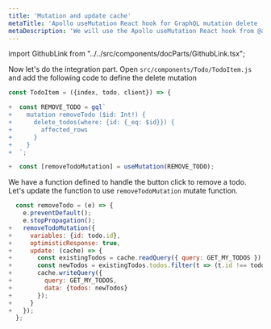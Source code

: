 ```yaml
---
title: 'Mutation and update cache'
metaTitle: 'Apollo useMutation React hook for GraphQL mutation delete | GraphQL React Apollo Hooks Tutorial'
metaDescription: 'We will use the Apollo useMutation React hook from @apollo/react-hooks with variables as an example to delete existing data and update cache locally using readQuery and writeQuery.'
---
```


import GithubLink from "../../src/components/docParts/GithubLink.tsx";

Now let's do the integration part. Open `src/components/Todo/TodoItem.js` and add the following code to define the delete mutation

<GithubLink link="https://github.com/hasura/learn-graphql/blob/master/tutorials/frontend/react-apollo-hooks/app-final/src/components/Todo/TodoItem.js" text="src/components/Todo/TodoItem.js" />

```javascript
const TodoItem = ({index, todo, client}) => {

+  const REMOVE_TODO = gql`
+    mutation removeTodo ($id: Int!) {
+      delete_todos(where: {id: {_eq: $id}}) {
+        affected_rows
+      }
+    }
+  `;

+  const [removeTodoMutation] = useMutation(REMOVE_TODO);

```

We have a function defined to handle the button click to remove a todo. Let's update the function to use `removeTodoMutation` mutate function.

```javascript
  const removeTodo = (e) => {
    e.preventDefault();
    e.stopPropagation();
+   removeTodoMutation({
+     variables: {id: todo.id},
+     optimisticResponse: true,
+     update: (cache) => {
+       const existingTodos = cache.readQuery({ query: GET_MY_TODOS });
+       const newTodos = existingTodos.todos.filter(t => (t.id !== todo.id));
+       cache.writeQuery({
+         query: GET_MY_TODOS,
+         data: {todos: newTodos}
+       });
+     }
+   });
  };
```
